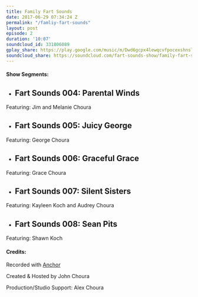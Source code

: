 ```yaml
---
title: Family Fart Sounds
date: 2017-06-29 07:34:24 Z
permalink: "/famliy-fart-sounds"
layout: post
episode: 2
duration: '10:07'
soundcloud_id: 331806089
gplay_share: https://play.google.com/music/m/Dwd6gcpx4lewqcvfpocexshnslm?t=Family_Fart_Sounds-Fart_Sounds
soundcloud_share: https://soundcloud.com/fart-sounds-show/family-fart-sounds
---
```


#### Show Segments:

- ## Fart Sounds 004: Parental Winds
Featuring: Jim and Melanie Choura
- ## Fart Sounds 005: Juicy George
Featuring: George Choura
- ## Fart Sounds 006: Graceful Grace
Featuring: Grace Choura
- ## Fart Sounds 007: Silent Sisters
Featuring: Kayleen Koch and Audrey Choura
- ## Fart Sounds 008: Sean Pits
Featuring: Shawn Koch

#### Credits:

Recorded with [Anchor](http://anchor.fm)

Created & Hosted by John Choura

Production/Studio Support: Alex Choura
